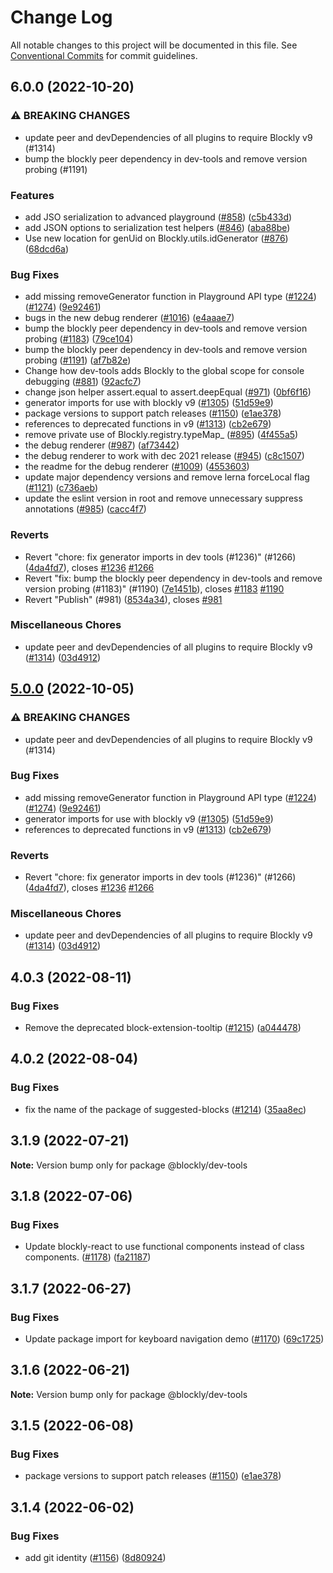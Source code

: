 # Change Log

All notable changes to this project will be documented in this file.
See [Conventional Commits](https://conventionalcommits.org) for commit guidelines.

## 6.0.0 (2022-10-20)


### ⚠ BREAKING CHANGES

* update peer and devDependencies of all plugins to require Blockly v9 (#1314)
* bump the blockly peer dependency in dev-tools and remove version probing (#1191)

### Features

* add JSO serialization to advanced playground ([#858](https://github.com/google/blockly-samples/issues/858)) ([c5b433d](https://github.com/google/blockly-samples/commit/c5b433d095b2730eb00366a8807977904acd9eed))
* add JSON options to serialization test helpers ([#846](https://github.com/google/blockly-samples/issues/846)) ([aba88be](https://github.com/google/blockly-samples/commit/aba88bea60bddf3d31ce630b836e2933836ed287))
* Use new location for genUid on Blockly.utils.idGenerator ([#876](https://github.com/google/blockly-samples/issues/876)) ([68dcd6a](https://github.com/google/blockly-samples/commit/68dcd6abc0c079ed210daa7b7a40364b74c6d4d7))


### Bug Fixes

* add missing removeGenerator function in Playground API type ([#1224](https://github.com/google/blockly-samples/issues/1224)) ([#1274](https://github.com/google/blockly-samples/issues/1274)) ([9e92461](https://github.com/google/blockly-samples/commit/9e9246153d4089aaa1c9ad011cf5812e3c136f13))
* bugs in the new debug renderer ([#1016](https://github.com/google/blockly-samples/issues/1016)) ([e4aaae7](https://github.com/google/blockly-samples/commit/e4aaae7d8cec323d825d95ed0a729bc305298e6b))
* bump the blockly peer dependency in dev-tools and remove version probing ([#1183](https://github.com/google/blockly-samples/issues/1183)) ([79ce104](https://github.com/google/blockly-samples/commit/79ce10444cb59880c620dc7db3768f8655f341d8))
* bump the blockly peer dependency in dev-tools and remove version probing ([#1191](https://github.com/google/blockly-samples/issues/1191)) ([af7b82e](https://github.com/google/blockly-samples/commit/af7b82ee1dd1cb2607f571da85d647db13d3da28))
* Change how dev-tools adds Blockly to the global scope for console debugging ([#881](https://github.com/google/blockly-samples/issues/881)) ([92acfc7](https://github.com/google/blockly-samples/commit/92acfc706e2ad2d7a4d01eb90dafbaf153729c0f))
* change json helper assert.equal to assert.deepEqual ([#971](https://github.com/google/blockly-samples/issues/971)) ([0bf6f16](https://github.com/google/blockly-samples/commit/0bf6f16203ec5ba344982acdb6dc48c4ea9f35cb))
* generator imports for use with blockly v9 ([#1305](https://github.com/google/blockly-samples/issues/1305)) ([51d59e9](https://github.com/google/blockly-samples/commit/51d59e98d172400e45fc74755f577e068df9996b))
* package versions to support patch releases ([#1150](https://github.com/google/blockly-samples/issues/1150)) ([e1ae378](https://github.com/google/blockly-samples/commit/e1ae378d779531621c3d948566257d069002963f))
* references to deprecated functions in v9 ([#1313](https://github.com/google/blockly-samples/issues/1313)) ([cb2e679](https://github.com/google/blockly-samples/commit/cb2e67987e0b62a77c26adc660cc6ade1ba67954))
* remove private use of Blockly.registry.typeMap_ ([#895](https://github.com/google/blockly-samples/issues/895)) ([4f455a5](https://github.com/google/blockly-samples/commit/4f455a513dece5aafe90e176bbd39108ffc44f2a))
* the debug renderer ([#987](https://github.com/google/blockly-samples/issues/987)) ([af73442](https://github.com/google/blockly-samples/commit/af734425d42f4b20b5df398075e167bbebbf05c0))
* the debug renderer to work with dec 2021 release ([#945](https://github.com/google/blockly-samples/issues/945)) ([c8c1507](https://github.com/google/blockly-samples/commit/c8c15078e90dc9c2413d8897a7d3f04083e5f0a7))
* the readme for the debug renderer ([#1009](https://github.com/google/blockly-samples/issues/1009)) ([4553603](https://github.com/google/blockly-samples/commit/4553603fcc995e3bb9b007a81db3e96c04563ba7))
* update major dependency versions and remove lerna forceLocal flag ([#1121](https://github.com/google/blockly-samples/issues/1121)) ([c736aeb](https://github.com/google/blockly-samples/commit/c736aeb938559ca78973ed8200c8697d4f9f8389))
* update the eslint version in root and remove unnecessary suppress annotations ([#985](https://github.com/google/blockly-samples/issues/985)) ([cacc4f7](https://github.com/google/blockly-samples/commit/cacc4f73bf0d10d3cd712e7126ed808cde39db87))


### Reverts

* Revert "chore: fix generator imports in dev tools (#1236)" (#1266) ([4da4fd7](https://github.com/google/blockly-samples/commit/4da4fd71e9d56e78075d9809e75ab058cf0cca0e)), closes [#1236](https://github.com/google/blockly-samples/issues/1236) [#1266](https://github.com/google/blockly-samples/issues/1266)
* Revert "fix: bump the blockly peer dependency in dev-tools and remove version probing (#1183)" (#1190) ([7e1451b](https://github.com/google/blockly-samples/commit/7e1451b2bf86d0a17b3e323938b5271d018eb18c)), closes [#1183](https://github.com/google/blockly-samples/issues/1183) [#1190](https://github.com/google/blockly-samples/issues/1190)
* Revert "Publish" (#981) ([8534a34](https://github.com/google/blockly-samples/commit/8534a34f0f39eeea1633efe6dabc853bbc2fc756)), closes [#981](https://github.com/google/blockly-samples/issues/981)


### Miscellaneous Chores

* update peer and devDependencies of all plugins to require Blockly v9 ([#1314](https://github.com/google/blockly-samples/issues/1314)) ([03d4912](https://github.com/google/blockly-samples/commit/03d4912c42c8de0f30493037ccc28dddaea0f266))



## [5.0.0](https://github.com/google/blockly-samples/compare/@blockly/dev-tools@4.0.3...@blockly/dev-tools@5.0.0) (2022-10-05)


### ⚠ BREAKING CHANGES

* update peer and devDependencies of all plugins to require Blockly v9 (#1314)

### Bug Fixes

* add missing removeGenerator function in Playground API type ([#1224](https://github.com/google/blockly-samples/issues/1224)) ([#1274](https://github.com/google/blockly-samples/issues/1274)) ([9e92461](https://github.com/google/blockly-samples/commit/9e9246153d4089aaa1c9ad011cf5812e3c136f13))
* generator imports for use with blockly v9 ([#1305](https://github.com/google/blockly-samples/issues/1305)) ([51d59e9](https://github.com/google/blockly-samples/commit/51d59e98d172400e45fc74755f577e068df9996b))
* references to deprecated functions in v9 ([#1313](https://github.com/google/blockly-samples/issues/1313)) ([cb2e679](https://github.com/google/blockly-samples/commit/cb2e67987e0b62a77c26adc660cc6ade1ba67954))


### Reverts

* Revert "chore: fix generator imports in dev tools (#1236)" (#1266) ([4da4fd7](https://github.com/google/blockly-samples/commit/4da4fd71e9d56e78075d9809e75ab058cf0cca0e)), closes [#1236](https://github.com/google/blockly-samples/issues/1236) [#1266](https://github.com/google/blockly-samples/issues/1266)


### Miscellaneous Chores

* update peer and devDependencies of all plugins to require Blockly v9 ([#1314](https://github.com/google/blockly-samples/issues/1314)) ([03d4912](https://github.com/google/blockly-samples/commit/03d4912c42c8de0f30493037ccc28dddaea0f266))



## 4.0.3 (2022-08-11)


### Bug Fixes

* Remove the deprecated block-extension-tooltip ([#1215](https://github.com/google/blockly-samples/issues/1215)) ([a044478](https://github.com/google/blockly-samples/commit/a044478c86a73e3065bc866e427f175cbec6fc13))





## 4.0.2 (2022-08-04)


### Bug Fixes

* fix the name of the package of suggested-blocks ([#1214](https://github.com/google/blockly-samples/issues/1214)) ([35aa8ec](https://github.com/google/blockly-samples/commit/35aa8ec73a60a4eb5b1e80cb2fc71dcd83d05e27))





## 3.1.9 (2022-07-21)

**Note:** Version bump only for package @blockly/dev-tools





## 3.1.8 (2022-07-06)


### Bug Fixes

* Update blockly-react to use functional components instead of class components. ([#1178](https://github.com/google/blockly-samples/issues/1178)) ([fa21187](https://github.com/google/blockly-samples/commit/fa21187cdbe4ec3a5c69f185540dd68a98eb69d7))





## 3.1.7 (2022-06-27)


### Bug Fixes

* Update package import for keyboard navigation demo ([#1170](https://github.com/google/blockly-samples/issues/1170)) ([69c1725](https://github.com/google/blockly-samples/commit/69c1725b775279fcc397dc178935208d5f42b08c))





## 3.1.6 (2022-06-21)

**Note:** Version bump only for package @blockly/dev-tools





## 3.1.5 (2022-06-08)


### Bug Fixes

* package versions to support patch releases ([#1150](https://github.com/google/blockly-samples/issues/1150)) ([e1ae378](https://github.com/google/blockly-samples/commit/e1ae378d779531621c3d948566257d069002963f))





## 3.1.4 (2022-06-02)


### Bug Fixes

* add git identity ([#1156](https://github.com/google/blockly-samples/issues/1156)) ([8d80924](https://github.com/google/blockly-samples/commit/8d809243b277375beb2ce75d4e157b5e17f78193))
